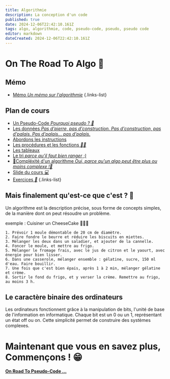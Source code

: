```yaml
---
title: Algorithmie
description: La conception d'un code
published: true
date: 2024-12-06T22:42:10.161Z
tags: algo, algorithmie, code, pseudo-code, pseudo, pseudo code
editor: markdown
dateCreated: 2024-12-06T22:42:10.161Z
---
```


# On The Road To Algo 💪
## Mémo
- [Mémo *Un mémo sur l'algorithmie*](/algorithmie/memo)
{.links-list}

## Plan de cours
<!--- [Notions de base *Vous allez devenir le nouveau PDG de Skynet*](/algorithmie/notion)-->
- [Un Pseudo-Code *Pourquoi pseudo ? 🤔*](/algorithmie/pseudocode)
- [Les données *Pas d'pierre, pas d'construction. Pas d'construction, pas d'palais. Pas d'palais... pas d'palais.*](/algorithmie/data)
- [Abordons les instructions](/algorithmie/instructions)
- [Les procédures et les fonctions *🐱‍🏍*](/algorithmie/functions)
- [Les tableaux](/algorithmie/arrays)
- [Le tri *parce qu'il faut bien ranger ;)*](/algorithmie/tri)
- [:construction:Compléxité d'un algorithme *Oui, parce qu'un algo peut être plus ou moins complexe !:construction:*](/algorithmie/complex)
- [Slide du cours *:computer:*](https://hedgedoc.monserveurprive.ovh/p/v1QsrLq-K#/)
- [Exercices *:banana:*](/algorithmie/exercices)
{.links-list}

## Mais finalement qu'est-ce que c'est ? 🤔

Un algorithme est la description précise, sous forme de concepts simples, de la manière dont on peut résoudre un problème.

exemple : Cuisiner un CheeseCake 🤤🤤🤤

```
1. Prévoir 1 moule démontable de 20 cm de diamètre.
2. Faire fondre le beurre et réduire les biscuits en miettes.
3. Mélanger les deux dans un saladier, et ajouter de la cannelle.
4. Foncer le moule, et mettre au frigo.
5. Mélanger le fromage frais, avec le jus de citron et le yaourt, avec énergie pour bien lisser.
6. Dans une casserole, mélanger ensemble : gélatine, sucre, 150 ml d'eau. Faire bouillir.
7. Une fois que c'est bien épais, après 1 à 2 min, mélanger gélatine et crème.
8. Sortir le fond du frigo, et y verser la crème. Remettre au frigo, au moins 3 h.
```

## Le caractère binaire des ordinateurs

Les ordinateurs fonctionnent grâce à la manipulation de bits, l'unité de base de l'information en informatique. Chaque bit est un 0 ou un 1, représentant un état off ou on. Cette simplicité permet de construire des systèmes complexes.


<!-- ### Codage des nombres en binaire

Numération de position : Explique le système décimal couramment utilisé et introduit le concept de base, crucial pour comprendre le binaire (base 2) et l'hexadécimal (base 16).
Binaire : Décrit comment les nombres sont représentés en utilisant uniquement des 0 et des 1.
Hexadécimal : Présente un système plus convivial pour les humains pour lire de grandes chaînes binaires, utilisé en informatique pour simplifier le codage.

### Codage du texte

ASCII : Décrit le codage standard pour les caractères anglais, où chaque lettre et symbole est attribué à un nombre binaire.
Unicode : Explique la nécessité d'un système plus large pour incorporer des caractères de toutes les langues du monde, remédiant aux limites d'ASCII.

### Codage du son

Numérisation : Discute comment les sons analogiques sont convertis en données numériques à travers le processus d'échantillonnage et de quantification.
Fréquence d'échantillonnage et Profondeur de bits : Explique comment ces paramètres influencent la qualité et la taille du fichier audio numérique.

### Codage des images

Pixels et Résolution : Présente le concept de pixel comme le plus petit élément d'une image et explique comment la résolution affecte la qualité de l'image.
Couleurs RVB : Discute de la manière dont les couleurs sont représentées numériquement en utilisant une combinaison de rouge, vert et bleu pour créer une gamme de couleurs.
En intégrant ce résumé dans un cours, les étudiants bénéficieront d'une vue d'ensemble claire et précise du fonctionnement et de l'importance du codage dans le monde numérique. Cela fournira une base solide pour comprendre comment les ordinateurs interprètent et traitent divers types de données. -->

# Maintenant que vous en savez plus, Commençons ! 😁

**[On Road To Pseudo-Code ...](/algorithmie/notion)**